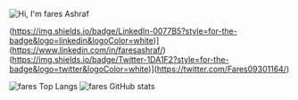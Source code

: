 ![Hi, I'm fares Ashraf](https://user-images.githubusercontent.com/37639594/119801695-3ec44780-bede-11eb-894f-1f0998524a36.gif)


(https://img.shields.io/badge/LinkedIn-0077B5?style=for-the-badge&logo=linkedin&logoColor=white)](https://www.linkedin.com/in/faresashraf/)
(https://img.shields.io/badge/Twitter-1DA1F2?style=for-the-badge&logo=twitter&logoColor=white)](https://twitter.com/Fares09301164/)

![fares Top Langs](https://github-readme-stats.vercel.app/api/top-langs/?username=ashraffares&theme=dracula)
![fares GitHub stats](https://github-readme-stats.vercel.app/api?username=ashraffares)

